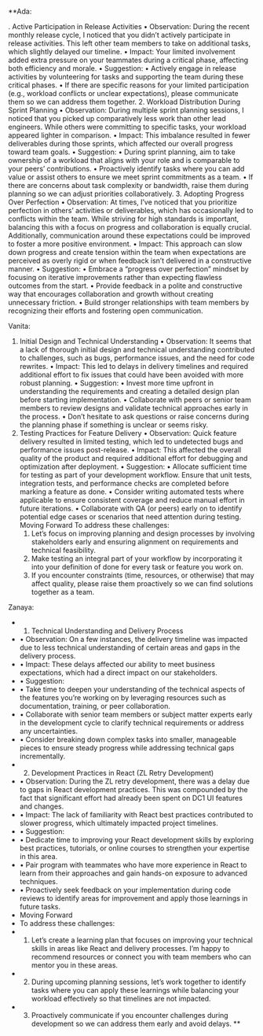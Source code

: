 **Ada:

. Active Participation in Release Activities
	•	Observation: During the recent monthly release cycle, I noticed that you didn’t actively participate in release activities. This left other team members to take on additional tasks, which slightly delayed our timeline.
	•	Impact: Your limited involvement added extra pressure on your teammates during a critical phase, affecting both efficiency and morale.
	•	Suggestion:
	•	Actively engage in release activities by volunteering for tasks and supporting the team during these critical phases.
	•	If there are specific reasons for your limited participation (e.g., workload conflicts or unclear expectations), please communicate them so we can address them together.
2. Workload Distribution During Sprint Planning
	•	Observation: During multiple sprint planning sessions, I noticed that you picked up comparatively less work than other lead engineers. While others were committing to specific tasks, your workload appeared lighter in comparison.
	•	Impact: This imbalance resulted in fewer deliverables during those sprints, which affected our overall progress toward team goals.
	•	Suggestion:
	•	During sprint planning, aim to take ownership of a workload that aligns with your role and is comparable to your peers’ contributions.
	•	Proactively identify tasks where you can add value or assist others to ensure we meet sprint commitments as a team.
	•	If there are concerns about task complexity or bandwidth, raise them during planning so we can adjust priorities collaboratively.
3. Adopting Progress Over Perfection
	•	Observation: At times, I’ve noticed that you prioritize perfection in others’ activities or deliverables, which has occasionally led to conflicts within the team. While striving for high standards is important, balancing this with a focus on progress and collaboration is equally crucial. Additionally, communication around these expectations could be improved to foster a more positive environment.
	•	Impact: This approach can slow down progress and create tension within the team when expectations are perceived as overly rigid or when feedback isn’t delivered in a constructive manner.
	•	Suggestion:
	•	Embrace a “progress over perfection” mindset by focusing on iterative improvements rather than expecting flawless outcomes from the start.
	•	Provide feedback in a polite and constructive way that encourages collaboration and growth without creating unnecessary friction.
	•	Build stronger relationships with team members by recognizing their efforts and fostering open communication.



Vanita:
1. Initial Design and Technical Understanding
	•	Observation: It seems that a lack of thorough initial design and technical understanding contributed to challenges, such as bugs, performance issues, and the need for code rewrites.
	•	Impact: This led to delays in delivery timelines and required additional effort to fix issues that could have been avoided with more robust planning.
	•	Suggestion:
	•	Invest more time upfront in understanding the requirements and creating a detailed design plan before starting implementation.
	•	Collaborate with peers or senior team members to review designs and validate technical approaches early in the process.
	•	Don’t hesitate to ask questions or raise concerns during the planning phase if something is unclear or seems risky.
2. Testing Practices for Feature Delivery
	•	Observation: Quick feature delivery resulted in limited testing, which led to undetected bugs and performance issues post-release.
	•	Impact: This affected the overall quality of the product and required additional effort for debugging and optimization after deployment.
	•	Suggestion:
	•	Allocate sufficient time for testing as part of your development workflow. Ensure that unit tests, integration tests, and performance checks are completed before marking a feature as done.
	•	Consider writing automated tests where applicable to ensure consistent coverage and reduce manual effort in future iterations.
	•	Collaborate with QA (or peers) early on to identify potential edge cases or scenarios that need attention during testing.
Moving Forward
To address these challenges:
	1.	Let’s focus on improving planning and design processes by involving stakeholders early and ensuring alignment on requirements and technical feasibility.
	2.	Make testing an integral part of your workflow by incorporating it into your definition of done for every task or feature you work on.
	3.	If you encounter constraints (time, resources, or otherwise) that may affect quality, please raise them proactively so we can find solutions together as a team.


Zanaya:

* 1. Technical Understanding and Delivery Process
* 	•	Observation: On a few instances, the delivery timeline was impacted due to less technical understanding of certain areas and gaps in the delivery process.
* 	•	Impact: These delays affected our ability to meet business expectations, which had a direct impact on our stakeholders.
* 	•	Suggestion:
* 	•	Take time to deepen your understanding of the technical aspects of the features you’re working on by leveraging resources such as documentation, training, or peer collaboration.
* 	•	Collaborate with senior team members or subject matter experts early in the development cycle to clarify technical requirements or address any uncertainties.
* 	•	Consider breaking down complex tasks into smaller, manageable pieces to ensure steady progress while addressing technical gaps incrementally.
* 2. Development Practices in React (ZL Retry Development)
* 	•	Observation: During the ZL retry development, there was a delay due to gaps in React development practices. This was compounded by the fact that significant effort had already been spent on DC1 UI features and changes.
* 	•	Impact: The lack of familiarity with React best practices contributed to slower progress, which ultimately impacted project timelines.
* 	•	Suggestion:
* 	•	Dedicate time to improving your React development skills by exploring best practices, tutorials, or online courses to strengthen your expertise in this area.
* 	•	Pair program with teammates who have more experience in React to learn from their approaches and gain hands-on exposure to advanced techniques.
* 	•	Proactively seek feedback on your implementation during code reviews to identify areas for improvement and apply those learnings in future tasks.
* Moving Forward
* To address these challenges:
* 	1.	Let’s create a learning plan that focuses on improving your technical skills in areas like React and delivery processes. I’m happy to recommend resources or connect you with team members who can mentor you in these areas.
* 	2.	During upcoming planning sessions, let’s work together to identify tasks where you can apply these learnings while balancing your workload effectively so that timelines are not impacted.
* 	3.	Proactively communicate if you encounter challenges during development so we can address them early and avoid delays.
**
